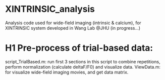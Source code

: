 # XINTRINSIC_analysis

Analysis code used for wide-field imaging (intrinsic & calcium), for XINTRINSIC system developed in Wang Lab @JHU
(in progress...)

# H1 Pre-process of trial-based data: 
script_TrialBased.m: run first 3 sections in this script to combine repetitions, perform normalization (calculate deltaF/F0) and visualize data.
ViewData.m: for visualize wide-field imaging movies, and get data matrix.
